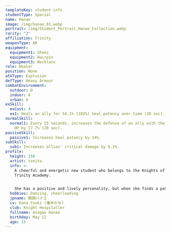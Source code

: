 ```yaml
---
templateKey: student-info
studentType: Special
name: Hanae
image: /img/hanae_01.webp
portrait: /img/Student_Portrait_Hanae_Collection.webp
rarity: "2"
affiliation: Trinity
weaponType: AR
equipment:
  equipment1: Shoes
  equipment2: Hairpin
  equipment3: Necklace
role: Healer
position: None
atkType: Explosion
defType: Heavy Armour
combatEnvironment:
  outdoor: D
  indoor: A
  urban: A
exSkill:
  exCost: 4
  ex1: Heals an ally for 54.1% (102%) heal potency over time (20 sec).
normalSkill:
  normal1: Every 25 seconds, increases the defense of an ally with the lowest
    HP by 17.7% (20 sec).
passiveSkill:
  passive1: Increases heal potency by 14%.
subSkill:
  sub1: Increases allies' critical damage by 9.1%.
profile:
  height: 150
  artist: tonito
  info: >-
    A cheerful and energetic new student who belongs to the Knights of Relief of
    Trinity Academy.


    She has a positive and lively personality, but when she finds a patient, she goes into a tizzy and makes things worse. She is an unusual girl in many ways, but strangely enough, patients who receive her support are said to be cured soon after receiving any illness.
  hobbies: Dancing, cheerleading
  jpname: 朝顔ハナエ
  cv: Kana Yuuki (優木かな)
  club: Knight Hospitaller
  fullname: Asagao Hanae
  birthday: May 12
  age: 15
---
```

